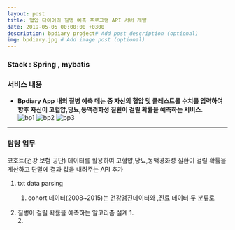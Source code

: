 ```yaml
---
layout: post
title: 혈압 다이어리 질병 예측 프로그램 API 서버 개발
date: 2019-05-05 00:00:00 +0300
description: bpdiary project# Add post description (optional)
img: bpdiary.jpg # Add image post (optional)
--- 
```


### Stack : Spring , mybatis 
### 서비스 내용
- **Bpdiary App 내의 질병 예측 메뉴 중 자신의 혈압 및 콜레스트롤 수치를 입력하여 향후 자신이 고혈압,당뇨,동맥경화성 질환이 걸릴 확률을 예측하는 서비스.**  
![bp1]({{site.baseurl}}/assets/img/bp1.jpg)
![bp2]({{site.baseurl}}/assets/img/bp2.jpg)
![bp3]({{site.baseurl}}/assets/img/bp3.jpg)


---------------------------------------

###  담당 업무
코호트(건강 보험 공단) 데이터를 활용하여 고혈압,당뇨,동맥경화성 질환이 걸릴 확률을 계산하고 단말에 결과 값을 내려주는 API 추가 
  
1. txt data parsing
    1. cohort 데이터(2008~2015)는 건강검진데이터와 ,진료 데이터 두 분류로 


2. 질병이 걸릴 확률을 예측하는 알고리즘 설계
    1.  
    2. 
    